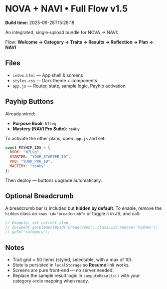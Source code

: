 # NOVA + NAVI • Full Flow v1.5

**Build time:** 2025-09-28T15:28:18

An integrated, single-upload bundle for NOVA → NAVI:

Flow: **Welcome → Category → Traits → Results → Reflection → Plan → NAVI**

## Files
- `index.html` — App shell & screens
- `styles.css` — Dark theme + components
- `app.js` — Router, state, sample logic, Payhip activation

## Payhip Buttons
Already wired:
- **Purpose Book**: `N7Lvg`
- **Mastery (NAVI Pro Suite)**: `re4Hy`

To activate the other plans, open `app.js` and set:
```js
const PAYHIP_IDS = {
  BOOK: "N7Lvg",
  STARTER: "YOUR_STARTER_ID",
  PRO: "YOUR_PRO_ID",
  MASTERY: "re4Hy"
};
```
Then deploy — buttons upgrade automatically.

## Optional Breadcrumb
A breadcrumb bar is included but **hidden by default**. To enable, remove the `hidden` class on `<nav id="breadcrumb">` or toggle it in JS, and call:
```js
// Example: set current step
// document.getElementById('breadcrumb').classList.remove('hidden');
// goTo('category');
```

## Notes
- Trait grid = 50 items (styled, selectable, with a max of 10).
- State is persisted in `localStorage` so **Resume** link works.
- Screens are pure front-end — no server needed.
- Replace the sample result logic in `computeResults()` with your category→role mapping when ready.
